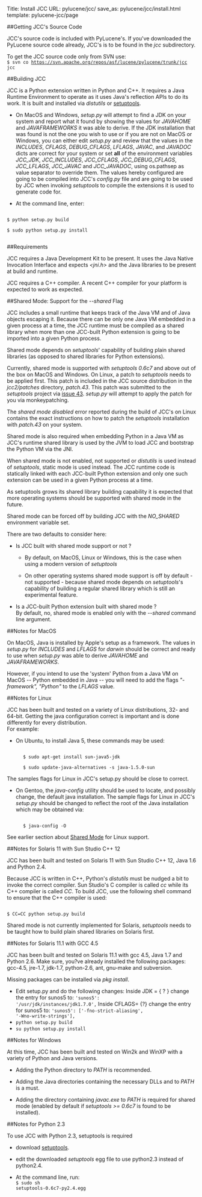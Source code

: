 Title: Install JCC
URL: pylucene/jcc/
save_as: pylucene/jcc/install.html
template: pylucene-jcc/page

##Getting JCC's Source Code

JCC's source code is included with PyLucene's. If you've downloaded
the PyLucene source code already, JCC's is to be found in
the <i>jcc</i> subdirectory.


To get the JCC source code only from SVN use:<br/>
<code>$ svn co
https://svn.apache.org/repos/asf/lucene/pylucene/trunk/jcc jcc</code>

##Building JCC

JCC is a Python extension written in Python and C++. It requires a
Java Runtime Environment to operate as it uses Java's reflection
APIs to do its work. It is built and installed
via <i>distutils</i>
or <a href="https://pypi.python.org/pypi/setuptools">setuptools</a>.


- On MacOS and Windows, <i>setup.py</i> will attempt to find a JDK on your
system and report what it found by showing the values for <i>JAVAHOME</i> and
<i>JAVAFRAMEWORKS</i> it was able to derive. If the JDK installation that was
found is not the one you wish to use or if you are not on MacOS or Windows,
you can either edit <i>setup.py</i> and review that the values in the
<i>INCLUDES</i>, <i>CFLAGS</i>, <i>DEBUG_CFLAGS</i>, <i>LFLAGS</i>,
<i>JAVAC</i>, and <i>JAVADOC</i> dicts are correct for your system or set
<b>all</b> of the environment variables <i>JCC_JDK</i>, <i>JCC_INCLUDES</i>,
<i>JCC_CFLAGS</i>, <i>JCC_DEBUG_CFLAGS</i>, <i>JCC_LFLAGS</i>,
<i>JCC_JAVAC</i> and <i>JCC_JAVADOC</i>, using os.pathsep as value separator
to override them.
The values hereby configured are going to be compiled into JCC's
<i>config.py</i> file and are going to be used by JCC when invoking
<i>setuptools</i> to compile the extensions it is used to generate code for.

- At the command line, enter:
<code>
$ python setup.py build<br/>
$ sudo python setup.py install<br/>
</code>


##Requirements

JCC requires a Java Development Kit to be present. It uses the Java
Native Invocation Interface and expects <i>&lt;jni.h&gt;</i>
and the Java libraries to be present at build and runtime.


JCC requires a C++ compiler. A recent C++ compiler for your
platform is expected to work as expected.


##Shared Mode: Support for the <i>--shared</i> Flag

JCC includes a small runtime that keeps track of the Java VM and of
Java objects escaping it. Because there can be only one Java VM
embedded in a given process at a time, the JCC runtime must be
compiled as a shared library when more than one JCC-built Python
extension is going to be imported into a given Python process.


Shared mode depends on <i>setuptools</i>' capability of
building plain shared libraries (as opposed to shared libraries for
Python extensions).


Currently, shared mode is supported with <i>setuptools 0.6c7</i> and above out
of the box on MacOS and Windows. On Linux, a patch to <i>setuptools</i> needs
to be applied first. This patch is included in the JCC source distribution in
the <i>jcc2/patches</i> directory, <i>patch.43</i>. This patch was submitted
to the <i>setuptools</i> project via <a
href="https://bugs.python.org/setuptools/issue43">issue 43</a>.
<i>setup.py</i> will attempt to apply the patch for you via monkeypatching.


The <i>shared mode disabled</i> error reported during the
build of JCC's on Linux contains the exact instructions on how to
patch the <i>setuptools</i> installation
with <i>patch.43</i> on your system.


Shared mode is also required when embedding Python in a Java VM as
JCC's runtime shared library is used by the JVM to load JCC and
bootstrap the Python VM via the JNI.


When shared mode is not enabled, not supported
or <i>distutils</i> is used instead
of <i>setuptools</i>, static mode is used instead. The JCC
runtime code is statically linked with each JCC-built Python
extension and only one such extension can be used in a given Python
process at a time.


As setuptools grows its shared library building capability it is
expected that more operating systems should be supported with shared
mode in the future.


Shared mode can be forced off by building JCC with
the <i>NO_SHARED</i> environment variable set.


There are two defaults to consider here:


- Is JCC built with shared mode support or not ?

    - By default, on MacOS, Linux or Windows, this is the case when using a
      modern version of <i>setuptools</i>

    - On other operating systems shared mode support is off by
      default - not supported - because shared mode depends on
      <i>setuptools</i>'s capability of building a regular
      shared library which is still an experimental feature.

- Is a JCC-built Python extension built with shared mode ?<br/>
    By default, no, shared mode is enabled only with
    the <i>--shared</i> command line argument.



##Notes for MacOS

On MacOS, Java is installed by Apple's setup as a framework. The
values in <i>setup.py</i> for <i>INCLUDES</i>
and <i>LFLAGS</i> for <i>darwin</i> should be correct
and ready to use when <i>setup.py</i> was able to derive <i>JAVAHOME</i> and
<i>JAVAFRAMEWORKS</i>.


  However, if you intend to use the 'system' Python from a Java VM
  on MacOS -- Python embedded in Java --
  you will need to add the flags <i>"-framework", "Python"</i>
  to the <i>LFLAGS</i> value.


##Notes for Linux

JCC has been built and tested on a variety of Linux distributions,
32- and 64-bit. Getting the java configuration correct is important
and is done differently for every distribution.<br/>
For example:


- On Ubuntu, to install Java 5, these commands may be used:
<code>
      $ sudo apt-get install sun-java5-jdk<br/>
      $ sudo update-java-alternatives -s java-1.5.0-sun<br/>
</code>
The samples flags for Linux in JCC's setup.py should be close to
correct.

- On Gentoo, the <i>java-config</i> utility should be used to
locate, and possibly change, the default java installation.
The sample flags for Linux in JCC's <i>setup.py</i> should
be changed to reflect the root of the Java installation which may
be obtained via:
<code>
      $ java-config -O
</code>



See earlier section about <a href="#shared">Shared Mode</a> for
Linux support.


##Notes for Solaris 11 with Sun Studio C++ 12

JCC has been built and tested on Solaris 11 with Sun Studio C++ 12, Java 1.6
and Python 2.4.


Because JCC is written in C++, Python's <i>distutils</i> must
be nudged a bit to invoke the correct compiler. Sun Studio's C
compiler is called <i>cc</i> while its C++ compiler is
called <i>CC</i>. To build JCC, use the following shell
command to ensure that the C++ compiler is used:

<code>
$ CC=CC python setup.py build
</code>

Shared mode is not currently implemented for
Solaris, <i>setuptools</i> needs to be taught how to build
plain shared libraries on Solaris first.


##Notes for Solaris 11.1 with GCC 4.5

JCC has been built and tested on Solaris 11.1 with gcc 4.5, Java 1.7 and
Python 2.6. Make sure, you?ve already installed the following packages:
gcc-4.5, jre-1.7, jdk-1.7, python-2.6, ant, gnu-make and subversion.

Missing packages can be installed via <i>pkg install</i>.

- Edit setup.py and do the following changes:
Inside JDK = { ? } change the entry for sunos5 to:
<code>'sunos5': '/usr/jdk/instances/jdk1.7.0',</code>
Inside CFLAGS= {?} change the entry for sunos5 to:
<code>'sunos5': ['-fno-strict-aliasing', '-Wno-write-strings'],</code>
- <code>python setup.py build</code>
- <code>su python setup.py install</code>


##Notes for Windows

At this time, JCC has been built and tested on Win2k and WinXP with
a variety of Python and Java versions.


- Adding the Python directory to <i>PATH</i> is recommended.

- Adding the Java directories containing the necessary DLLs and to
<i>PATH</i> is a must.

- Adding the directory containing <i>javac.exe</i>
to <i>PATH</i> is required for shared mode (enabled by
default if <i>setuptools >= 0.6c7</i> is found to be
installed).



##Notes for Python 2.3

To use JCC with Python 2.3, setuptools is required


- download <a href="https://pypi.python.org/pypi/setuptools">setuptools</a>.

- edit the downloaded <i>setuptools</i> egg file to use
python2.3 instead of python2.4.

- At the command line, run:<br/>
<code>$ sudo sh setuptools-0.6c7-py2.4.egg</code>
